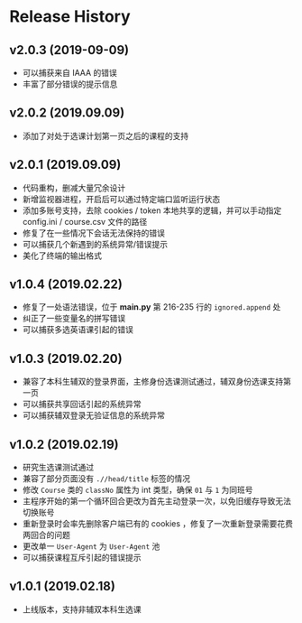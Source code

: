 Release History
===============

v2.0.3 (2019-09-09)
-------------------
- 可以捕获来自 IAAA 的错误
- 丰富了部分错误的提示信息

v2.0.2 (2019.09.09)
-------------------
- 添加了对处于选课计划第一页之后的课程的支持

v2.0.1 (2019.09.09)
-------------------
- 代码重构，删减大量冗余设计
- 新增监视器进程，开启后可以通过特定端口监听运行状态
- 添加多账号支持，去除 cookies / token 本地共享的逻辑，并可以手动指定 config.ini / course.csv 文件的路径
- 修复了在一些情况下会话无法保持的错误
- 可以捕获几个新遇到的系统异常/错误提示
- 美化了终端的输出格式

v1.0.4 (2019.02.22)
-------------------
- 修复了一处语法错误，位于 **main.py** 第 216-235 行的 `ignored.append` 处
- 纠正了一些变量名的拼写错误
- 可以捕获多选英语课引起的错误

v1.0.3 (2019.02.20)
-------------------
- 兼容了本科生辅双的登录界面，主修身份选课测试通过，辅双身份选课支持第一页
- 可以捕获共享回话引起的系统异常
- 可以捕获辅双登录无验证信息的系统异常

v1.0.2 (2019.02.19)
-------------------
- 研究生选课测试通过
- 兼容了部分页面没有 `.//head/title` 标签的情况
- 修改 `Course` 类的 `classNo` 属性为 int 类型，确保 `01` 与 `1` 为同班号
- 主程序开始的第一个循环回合更改为首先主动登录一次，以免旧缓存导致无法切换账号
- 重新登录时会率先删除客户端已有的 cookies ，修复了一次重新登录需要花费两回合的问题
- 更改单一 `User-Agent` 为 `User-Agent` 池
- 可以捕获课程互斥引起的错误提示

v1.0.1 (2019.02.18)
-------------------
- 上线版本，支持非辅双本科生选课

